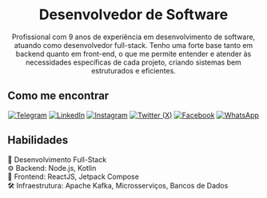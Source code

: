 <h1 align="center">Desenvolvedor de Software</h1>

<p align="center">
    Profissional com 9 anos de experiência em desenvolvimento de software, atuando como desenvolvedor full-stack. Tenho uma forte base tanto em backend quanto em front-end, o que me permite entender e atender às necessidades específicas de cada projeto, criando sistemas bem estruturados e eficientes.
</p>

<h2>Como me encontrar</h2>

<p align="center">
    <a href="https://t.me/isacrodriguesdev" target="_blank"><img src="https://img.shields.io/badge/-Telegram-2CA5E0?style=for-the-badge&logo=telegram&logoColor=white" alt="Telegram"></a>
    <a href="https://www.linkedin.com/in/isacrodriguesdev" target="_blank"><img src="https://img.shields.io/badge/-LinkedIn-%230077B5?style=for-the-badge&logo=linkedin&logoColor=white" alt="LinkedIn"></a>
    <a href="https://www.instagram.com/isacrodriguesdev" target="_blank"><img src="https://img.shields.io/badge/-Instagram-E4405F?style=for-the-badge&logo=instagram&logoColor=white" alt="Instagram"></a>
    <a href="https://x.com/isacrodriguesdev" target="_blank"><img src="https://img.shields.io/badge/X-000?style=for-the-badge&logo=Twitter (X)" alt="Twitter (X)"></a>
    <a href="https://www.facebook.com/isacrodriguesdev" target="_blank"><img src="https://img.shields.io/badge/-Facebook-1877F2?style=for-the-badge&logo=facebook&logoColor=white" alt="Facebook"></a>
    <a href="https://wa.me/5591999999999" target="_blank"><img src="https://img.shields.io/badge/-WhatsApp-25D366?style=for-the-badge&logo=whatsapp&logoColor=white" alt="WhatsApp"></a>
</p>

<h2>Habilidades</h2>
<p>
    🚀 Desenvolvimento Full-Stack <br>
    ⚙️ Backend: Node.js, Kotlin <br>
    🎨 Frontend: ReactJS, Jetpack Compose <br>
    🛠️ Infraestrutura: Apache Kafka, Microsserviços, Bancos de Dados <br>
</p>
